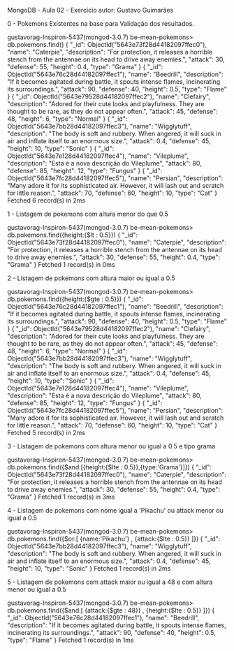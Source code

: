 MongoDB - Aula 02 - Exercício autor: Gustavo Guimarães

0 - Pokemons Existentes na base para Validação dos resultados.

gustavorag-Inspiron-5437(mongod-3.0.7) be-mean-pokemons> db.pokemons.find()
{
  "_id": ObjectId("5643e73f28d44182097ffec0"),
  "name": "Caterpie",
  "description": "For protection, it releases a horrible stench from the antennae on its head to drive away enemies.",
  "attack": 30,
  "defense": 55,
  "height": 0.4,
  "type": "Grama"
}
{
  "_id": ObjectId("5643e76c28d44182097ffec1"),
  "name": "Beedrill",
  "description": "If it becomes agitated during battle, it spouts intense flames, incinerating its surroundings.",
  "attack": 90,
  "defense": 40,
  "height": 0.5,
  "type": "Flame"
}
{
  "_id": ObjectId("5643e79528d44182097ffec2"),
  "name": "Clefairy",
  "description": "Adored for their cute looks and playfulness. They are thought to be rare, as they do not appear often.",
  "attack": 45,
  "defense": 48,
  "height": 6,
  "type": "Normal"
}
{
  "_id": ObjectId("5643e7bb28d44182097ffec3"),
  "name": "Wigglytuff",
  "description": "The body is soft and rubbery. When angered, it will suck in air and inflate itself to an enormous size.",
  "attack": 0.4,
  "defense": 45,
  "height": 10,
  "type": "Sonic"
}
{
  "_id": ObjectId("5643e7e128d44182097ffec4"),
  "name": "Vileplume",
  "description": "Esta é a nova descrição do Vileplume",
  "attack": 80,
  "defense": 85,
  "height": 12,
  "type": "Fungus"
}
{
  "_id": ObjectId("5643e7fc28d44182097ffec5"),
  "name": "Persian",
  "description": "Many adore it for its sophisticated air. However, it will lash out and scratch for little reason.",
  "attack": 70,
  "defense": 60,
  "height": 10,
  "type": "Cat"
}
Fetched 6 record(s) in 2ms

1 - Listagem de pokemons com altura menor do que 0.5

gustavorag-Inspiron-5437(mongod-3.0.7) be-mean-pokemons> db.pokemons.find({height:{$lt : 0.5}})
{
  "_id": ObjectId("5643e73f28d44182097ffec0"),
  "name": "Caterpie",
  "description": "For protection, it releases a horrible stench from the antennae on its head to drive away enemies.",
  "attack": 30,
  "defense": 55,
  "height": 0.4,
  "type": "Grama"
}
Fetched 1 record(s) in 0ms

2 - Listagem de pokemons com altura maior ou igual a 0.5

gustavorag-Inspiron-5437(mongod-3.0.7) be-mean-pokemons> db.pokemons.find({height:{$gte : 0.5}})
{
  "_id": ObjectId("5643e76c28d44182097ffec1"),
  "name": "Beedrill",
  "description": "If it becomes agitated during battle, it spouts intense flames, incinerating its surroundings.",
  "attack": 90,
  "defense": 40,
  "height": 0.5,
  "type": "Flame"
}
{
  "_id": ObjectId("5643e79528d44182097ffec2"),
  "name": "Clefairy",
  "description": "Adored for their cute looks and playfulness. They are thought to be rare, as they do not appear often.",
  "attack": 45,
  "defense": 48,
  "height": 6,
  "type": "Normal"
}
{
  "_id": ObjectId("5643e7bb28d44182097ffec3"),
  "name": "Wigglytuff",
  "description": "The body is soft and rubbery. When angered, it will suck in air and inflate itself to an enormous size.",
  "attack": 0.4,
  "defense": 45,
  "height": 10,
  "type": "Sonic"
}
{
  "_id": ObjectId("5643e7e128d44182097ffec4"),
  "name": "Vileplume",
  "description": "Esta é a nova descrição do Vileplume",
  "attack": 80,
  "defense": 85,
  "height": 12,
  "type": "Fungus"
}
{
  "_id": ObjectId("5643e7fc28d44182097ffec5"),
  "name": "Persian",
  "description": "Many adore it for its sophisticated air. However, it will lash out and scratch for little reason.",
  "attack": 70,
  "defense": 60,
  "height": 10,
  "type": "Cat"
}
Fetched 5 record(s) in 2ms


3 - Listagem de pokemons com altura menor ou igual a 0.5 e tipo grama

gustavorag-Inspiron-5437(mongod-3.0.7) be-mean-pokemons> db.pokemons.find({$and:[{height:{$lte : 0.5}},{type:'Grama'}]})
{
  "_id": ObjectId("5643e73f28d44182097ffec0"),
  "name": "Caterpie",
  "description": "For protection, it releases a horrible stench from the antennae on its head to drive away enemies.",
  "attack": 30,
  "defense": 55,
  "height": 0.4,
  "type": "Grama"
}
Fetched 1 record(s) in 3ms

4 - Listagem de pokemons com nome igual a 'Pikachu' ou attack menor ou igual a 0.5

gustavorag-Inspiron-5437(mongod-3.0.7) be-mean-pokemons> db.pokemons.find({$or:[ {name:'Pikachu'} , {attack:{$lte : 0.5}} ]})
{
  "_id": ObjectId("5643e7bb28d44182097ffec3"),
  "name": "Wigglytuff",
  "description": "The body is soft and rubbery. When angered, it will suck in air and inflate itself to an enormous size.",
  "attack": 0.4,
  "defense": 45,
  "height": 10,
  "type": "Sonic"
}
Fetched 1 record(s) in 2ms

5 - Listagem de pokemons com attack maior ou igual a 48 e com altura menor ou igual a 0.5

gustavorag-Inspiron-5437(mongod-3.0.7) be-mean-pokemons> db.pokemons.find({$and:[ {attack:{$gte : 48}} , {height:{$lte : 0.5}} ]})
{
  "_id": ObjectId("5643e76c28d44182097ffec1"),
  "name": "Beedrill",
  "description": "If it becomes agitated during battle, it spouts intense flames, incinerating its surroundings.",
  "attack": 90,
  "defense": 40,
  "height": 0.5,
  "type": "Flame"
}
Fetched 1 record(s) in 1ms



